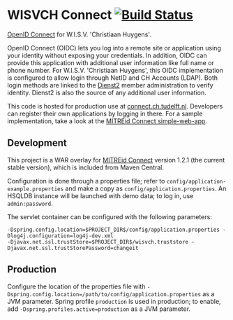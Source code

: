 # WISVCH Connect [![Build Status](https://travis-ci.org/WISVCH/connect.svg)](https://travis-ci.org/WISVCH/connect)

[OpenID Connect](http://openid.net/connect/) for W.I.S.V. 'Christiaan Huygens'.

OpenID Connect (OIDC) lets you log into a remote site or application using your identity without exposing your
credentials. In addition, OIDC can provide this application with additional user information like full name or phone
number. For W.I.S.V. 'Christiaan Huygens', this OIDC implementation is configured to allow login through NetID and CH
Accounts (LDAP). Both login methods are linked to the [Dienst2](https://github.com/WISVCH/dienst2) member administration
to verify identity. Dienst2 is also the source of any additional user information.

This code is hosted for production use at [connect.ch.tudelft.nl](https://connect.ch.tudelft.nl/). Developers can
register their own applications by logging in there. For a sample implementation, take a look at the [MITREid Connect
simple-web-app](https://github.com/mitreid-connect/simple-web-app). 

## Development

This project is a WAR overlay for [MITREid Connect](https://github.com/mitreid-connect/OpenID-Connect-Java-Spring-Server)
version 1.2.1 (the current stable version), which is included from Maven Central.

Configuration is done through a properties file; refer to `config/application-example.properties` and make a copy as
`config/application.properties`. An HSQLDB instance will be launched with demo data; to log in, use `admin:password`.

The servlet container can be configured with the following parameters:
```
-Dspring.config.location=$PROJECT_DIR$/config/application.properties -Dlog4j.configuration=log4j-dev.xml
-Djavax.net.ssl.trustStore=$PROJECT_DIR$/wisvch.truststore -Djavax.net.ssl.trustStorePassword=changeit
```

## Production

Configure the location of the properties file with `-Dspring.config.location=/path/to/config/application.properties` as
a JVM parameter. Spring profile `production` is used in production; to enable, add `-Dspring.profiles.active=production`
as a JVM parameter.